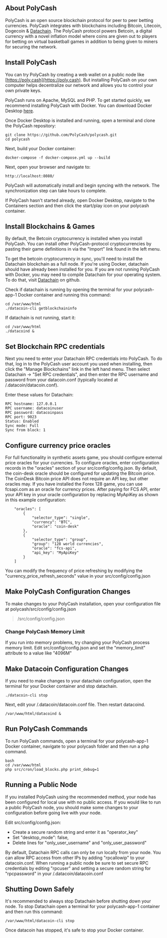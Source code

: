 ## About PolyCash
PolyCash is an open source blockchain protocol for peer to peer betting currencies.  PolyCash integrates with blockchains including Bitcoin, Litecoin, Dogecoin & [Datachain](https://github.com/datachains/datachain). The PolyCash protocol powers Betcoin, a digital currency with a novel inflation model where coins are given out to players for betting on virtual basketball games in addition to being given to miners for securing the network.

## Install PolyCash
You can try PolyCash by creating a web wallet on a public node like [https://poly.cash](https://poly.cash).  But installing PolyCash on your own computer helps decentralize our network and allows you to control your own private keys.

PolyCash runs on Apache, MySQL and PHP.  To get started quickly, we recommend installing PolyCash with Docker.  You can download Docker Desktop [here](https://www.docker.com/products/docker-desktop/).

Once Docker Desktop is installed and running, open a terminal and clone the PolyCash repository:
```
git clone https://github.com/PolyCash/polycash.git
cd polycash
```

Next, build your Docker container:
```
docker-compose -f docker-compose.yml up --build
```

Next, open your browser and navigate to:
```
http://localhost:8080/
```

PolyCash will automatically install and begin syncing with the network.  The synchronization step can take hours to complete. 

If PolyCash hasn't started already, open Docker Desktop, navigate to the Containers section and then click the start/play icon on your polycash container.


## Install Blockchains & Games
By default, the Betcoin cryptocurrency is installed when you install PolyCash.  You can install other PolyCash-protocol cryptocurrencies by pasting their game definitions in via the "Import" link found in the left menu.

To get the betcoin cryptocurrency in sync, you'll need to install the Datachain blockchain as a full node. If you're using Docker, datachain should have already been installed for you. If you are not running PolyCash with Docker, you may need to compile Datachain for your operating system. To do that, visit [Datachain](https://github.com/datachains/datachain) on github.

Check if datachain is running by opening the terminal for your polycash-app-1 Docker container and running this command:
```
cd /var/www/html
./datacoin-cli getblockchaininfo
```

If datachain is not running, start it:
```
cd /var/www/html
./datacoind &
```

## Set Blockchain RPC credentials

Next you need to enter your Datachain RPC credentials into PolyCash. To do that, log in to the PolyCash user account you used when installing, then click the "Manage Blockchains" link in the left hand menu. Then select Datachain -> "Set RPC credentials", and then enter the RPC username and password from your datacoin.conf (typically located at /.datacoin/datacoin.conf).

Enter these values for Datachain:
```
RPC hostname: 127.0.0.1
RPC username: datacoinuser
RPC password: datacoinpass
RPC port: 9023
Status: Enabled
Sync mode: Full
Sync from block: 1
```

## Configure currency price oracles

For full functionality in synthetic assets game, you should configure external price oracles for your currencies.  To configure oracles, enter configuration records in the "oracles" section of your src/config/config.json. By default, the coin-desk oracle should be configured for updating the Bitcoin price. The CoinDesk Bitcoin price API does not require an API key, but other oracles may.  If you have installed the Forex 128 game, you can use fcsapi.com as an oracle for currency prices.  After paying for FCS API, enter your API key in your oracle configuration by replacing MyApiKey as shown in this example configuration:
```
	"oracles": [
		{
			"selector_type": "single",
			"currency": "BTC",
			"oracle": "coin-desk"
		},
		{
			"selector_type": "group",
			"group": "128 world currencies",
			"oracle": "fcs-api",
			"api_key": "MyApiKey"
		}
	]
```

You can modify the frequency of price refreshing by modifying the "currency_price_refresh_seconds" value in your src/config/config.json

## Make PolyCash Configuration Changes

To make changes to your PolyCash installation, open your configuration file at polycash/src/config/config.json
> /src/config/config.json

### Change PolyCash Memory Limit

If you run into memory problems, try changing your PolyCash process memory limit.  Edit src/config/config.json and set the "memory_limit" attribute to a value like "4096M"

## Make Datacoin Configuration Changes

If you need to make changes to your datachain configuration, open the terminal for your Docker container and stop datachain.
```
./datacoin-cli stop
```
Next, edit your /.datacoin/datacoin.conf file.
Then restart datacoind.
```
/var/www/html/datacoind &
```

## Run PolyCash Commands

To run PolyCash commands, open a terminal for your polycash-app-1 Docker container, navigate to your polycash folder and then run a php command.
```
bash
cd /var/www/html
php src/cron/load_blocks.php print_debug=1
```

## Running a Public Node

If you installed PolyCash using the recommended method, your node has been configured for local use with no public access.  If you would like to run a public PolyCash node, you should make some changes to your configuration before going live with your node.

Edit src/config/config.json:
- Create a secure random string and enter it as "operator_key"
- Set "desktop_mode": false,
- Delete lines for "only_user_username" and "only_user_password"

By default, Datachain RPC calls can only be run locally from your node.  You can allow RPC access from other IPs by adding "rpcallowip" to your datacoin.conf.  When running a public node be sure to set secure RPC credentials by editing "rpcuser" and setting a secure random string for "rpcpassword" in your /.datacoin/datacoin.conf

## Shutting Down Safely

It's recommended to always stop Datachain before shutting down your node. To stop Datachain open a terminal for your polycash-app-1 container and then run this command:

```
/var/www/html/datacoin-cli stop
```

Once datacoin has stopped, it's safe to stop your Docker container.
